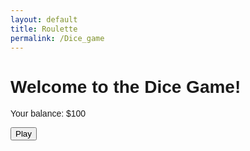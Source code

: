 ```yaml
---
layout: default
title: Roulette
permalink: /Dice_game
---
```


<html lang="en">
<head>
<meta charset="UTF-8">
<meta name="viewport" content="width=device-width, initial-scale=1.0">
<title>Dice Game</title>
<style>
    body {
        font-family: Arial, sans-serif;
    }
</style>
</head>
<body>
<h1>Welcome to the Dice Game!</h1>
<p>Your balance: $<span id="balance">100</span></p>
<button onclick="playGame()">Play</button>
<script>
    function playGame() {
        var balance = parseInt(document.getElementById("balance").textContent);
        var betAmount = parseInt(prompt("Enter the amount you want to bet:"));
        if (betAmount <= 0 || isNaN(betAmount)) {
            alert("Please enter a valid bet amount greater than 0.");
            return;
        }
        var chosenNumber = parseInt(prompt("Choose a number to bet on (1-6):"));
        if (chosenNumber < 1 || chosenNumber > 6 || isNaN(chosenNumber)) {
            alert("Please choose a number between 1 and 6.");
            return;
        }
        var roll = Math.floor(Math.random() * 6) + 1;
        alert("The dice rolls... You rolled a " + roll);
        if (roll === chosenNumber) {
            alert("Congratulations! You win double your bet amount!");
            balance += betAmount * 2;
        } else {
            alert("Sorry, you lose.");
            balance -= betAmount;
        }
        document.getElementById("balance").textContent = balance;
        if (balance <= 0) {
            alert("You have run out of money. Game over!");
        } else {
            var playAgain = confirm("Do you want to play again?");
            if (!playAgain) {
                alert("Thanks for playing! Your final balance is: $" + balance);
            }
        }
    }
</script>
</body>
</html>
